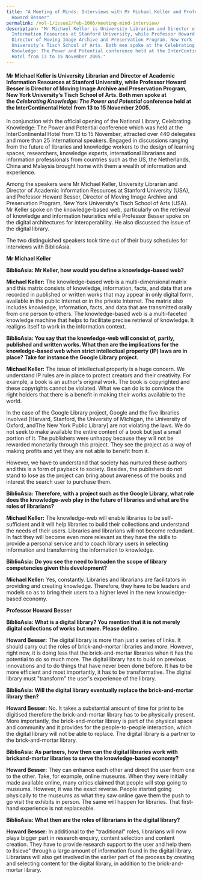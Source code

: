 ```yaml
---
title: "A Meeting of Minds: Interviews with Mr Michael Keller and Professor
  Howard Besser"
permalink: /vol-1/issue2/feb-2006/meeting-mind-interview/
description: "Mr Michael Keller is University Librarian and Director of Academic
  Information Resources at Stanford University, while Professor Howard Besser is
  Director of Moving Image Archive and Preservation Program, New York
  University’s Tisch School of Arts. Both men spoke at the Celebrating
  Knowledge: The Power and Potential conference held at the InterContinental
  Hotel from 13 to 15 November 2005."
---
```

#### Mr Michael Keller is University Librarian and Director of Academic Information Resources at Stanford University, while Professor Howard Besser is Director of Moving Image Archive and Preservation Program, New York University’s Tisch School of Arts. Both men spoke at the _Celebrating Knowledge: The Power and Potential_ conference held at the InterContinental Hotel from 13 to 15 November 2005.

In conjunction with the official opening of the National Library, Celebrating Knowledge: The Power and Potential conference which was held at the InterContinental Hotel from 13 to 15 November, attracted over 440 delegates and more than 25 international speakers. Engaged in discussions ranging from the future of libraries and knowledge workers to the design of learning spaces, researchers, knowledge experts, international librarians and information professionals from countries such as the US, the Netherlands, China and Malaysia brought home with them a wealth of information and experience.

Among the speakers were Mr Michael Keller, University Librarian and Director of Academic Information Resources at Stanford University (USA), and Professor Howard Besser, Director of Moving Image Archive and Preservation Program, New York University's Tisch School of Arts (USA). Mr Keller spoke on the knowledge-based web, particularly on the retrieval of knowledge and information heuristics while Professor Besser spoke on the digital architectures for interoperability. He also discussed the issue of the digital library. 

The two distinguished speakers took time out of their busy schedules for interviews with BiblioAsia.

**Mr Michael Keller**

**BiblioAsia: Mr Keller, how would you define a knowledge-based web?**

**Michael Keller:** The knowledge-based web is a multi-dimensional matrix and this matrix consists of knowledge, information, facts, and data that are recorded in published or written works that may appear in only digital form, available in the public Internet or in the private Internet. The matrix also includes knowledge, information, facts, and data that are transmitted orally from one person to others. The knowledge-based web is a multi-faceted knowledge machine that helps to facilitate precise retrieval of knowledge. It realigns itself to work in the information context.

**BiblioAsia: You say that the knowledge-web will consist of, partly, published and written works. What then are the implications for the knowledge-based web when strict intellectual property (lP) laws are in place? Take for instance the Google Library project.**

**Michael Keller:** The issue of intellectual property is a huge concern. We understand IP rules are in place to protect creators and their creativity. For example, a book is an author's original work. The book is copyrighted and these copyrights cannot be violated. What we can do is to convince the right holders that there is a benefit in making their works available to the world.

In the case of the Google Library project, Google and the five libraries involved \[Harvard, Stanford, the University of Michigan, the University of Oxford, andThe New York Public Library\] are not violating the laws. We do not seek to make available the entire content of a book but just a small portion of it. The publishers were unhappy because they will not be rewarded monetarily through this project. They see the project as a way of making profits and yet they are not able to benefit from it.

However, we have to understand that society has nurtured these authors and this is a form of payback to society. Besides, the publishers do not stand to lose as the project can bring about awareness of the books and interest the search user to purchase them.

**BiblioAsia: Therefore, with a project such as the Google Library, what role does the knowledge-web play in the future of libraries and what are the roles of librarians?**

**Michael Keller:** The knowledge-web will enable libraries to be self-sufficient and it will help libraries to build their collections and understand the needs of their users. Libraries and librarians will not become redundant. In fact they will become even more relevant as they have the skills to provide a personal service and to coach library users in selecting information and transforming the information to knowledge.

**BiblioAsia: Do you see the need to broaden the scope of library competencies given this development?**

**Michael Keller:** Yes, constantly. Libraries and librarians are facilitators in providing and creating knowledge. Therefore, they have to be leaders and models so as to bring their users to a higher level in the new knowledge-based economy.

**Professor Howard Besser**

**BiblioAsia: What is a digital library? You mention that it is not merely digital collections of works but more. Please define.**

**Howard Besser:** The digital library is more than just a series of links. It should carry out the roles of brick-and-mortar libraries and more. However, right now, it is doing less that the brick-and-mortar libraries when it has the potential to do so much more. The digital library has to build on previous innovations and to do things that have never been done before. It has to be more efficient and most importantly, it has to be transformative. The digital library must "transform" the user's experience of the library.

**BiblioAsia: Will the digital library eventually replace the brick-and-mortar library then?**

**Howard Besser:** No. It takes a substantial amount of time for print to be digitised therefore the brick-and-mortar library has to be physically present. More importantly, the brick-and-mortar library is part of the physical space and community and it provides for the people-to-people interaction, which the digital library will not be able to replace. The digital library is a partner to the brick-and-mortar library.

**BiblioAsia: As partners, how then can the digital libraries work with brickand-mortar libraries to serve the knowledge-based economy?**

**Howard Besser:** They can enhance each other and direct the user from one to the other. Take, for example, online museums. When they were initially made available online, many critics claimed that people will stop going to museums. However, it was the exact reverse. People started going physically to the museums as what they saw online gave them the push to go visit the exhibits in person. The same will happen for libraries. That first-hand experience is not replaceable.

**BiblioAsia: What then are the roles of librarians in the digital library?**

**Howard Besser:** In additional to the "traditional" roles, librarians will now playa bigger part in research enquiry, content selection and content creation. They have to provide research support to the user and help them to IIsieve" through a large amount of information found in the digital library. Librarians will also get involved in the earlier part of the process by creating and selecting content for the digital library, in addition to the brick-and-mortar library.

